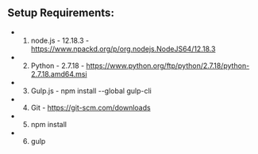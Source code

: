 ##  Setup Requirements:

- 1. node.js - 12.18.3 - https://www.npackd.org/p/org.nodejs.NodeJS64/12.18.3

- 2. Python - 2.7.18 - https://www.python.org/ftp/python/2.7.18/python-2.7.18.amd64.msi

- 3. Gulp.js - npm install --global gulp-cli

- 4. Git - https://git-scm.com/downloads

- 5. npm install

- 6. gulp